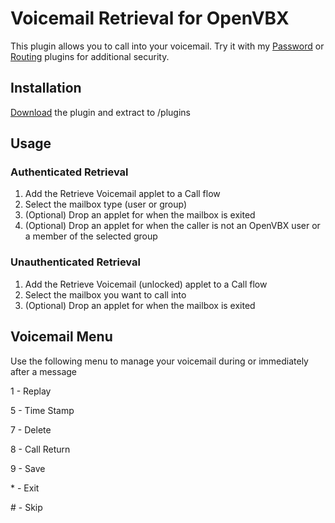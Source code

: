 # Voicemail Retrieval for OpenVBX

This plugin allows you to call into your voicemail. Try it with my [Password][1] or [Routing][2] plugins for additional security.

[1]: https://github.com/chadsmith/OpenVBX-Plugin-Password
[2]: https://github.com/chadsmith/OpenVBX-Plugin-Routes

## Installation

[Download][3] the plugin and extract to /plugins

[3]: https://github.com/chadsmith/OpenVBX-Plugin-Voicemail/archives/master

## Usage

### Authenticated Retrieval

1. Add the Retrieve Voicemail applet to a Call flow
2. Select the mailbox type (user or group)
3. (Optional) Drop an applet for when the mailbox is exited
4. (Optional) Drop an applet for when the caller is not an OpenVBX user or a member of the selected group

### Unauthenticated Retrieval

1. Add the Retrieve Voicemail (unlocked) applet to a Call flow
2. Select the mailbox you want to call into
3. (Optional) Drop an applet for when the mailbox is exited

## Voicemail Menu

Use the following menu to manage your voicemail during or immediately after a message

1 - Replay

5 - Time Stamp

7 - Delete

8 - Call Return

9 - Save

\* - Exit

\# - Skip